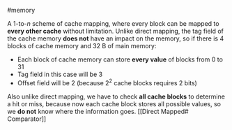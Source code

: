 #memory

A 1-to-$n$ scheme of cache mapping, where every block can be mapped to **every other cache** without limitation. Unlike direct mapping, the tag field of the cache memory **does not** have an impact on the memory, so if there is 4 blocks of cache memory and 32 B of main memory: 
- Each block of cache memory can store **every value** of blocks from 0 to 31
- Tag field in this case will be 3
- Offset field will be 2 (because $2^2$ cache blocks requires 2 bits)

Also unlike direct mapping, we have to check **all cache blocks** to determine a hit or miss, because now each cache block stores all possible values, so we **do not** know where the information goes. [[Direct Mapped# Comparator]]

